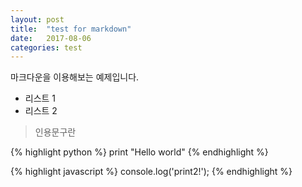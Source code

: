 ```yaml
---
layout: post
title:  "test for markdown"
date:   2017-08-06
categories: test
---
```

마크다운을 이용해보는 예제입니다.

* 리스트 1
* 리스트 2

> 인용문구란


{% highlight python %}
print "Hello world"
{% endhighlight %}


{% highlight javascript %}
console.log('print2!');
{% endhighlight %}
